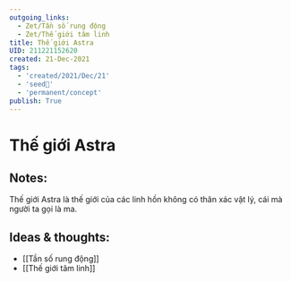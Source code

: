 ```yaml
---
outgoing_links:
  - Zet/Tần số rung động
  - Zet/Thế giới tâm linh
title: Thế giới Astra
UID: 211221152620
created: 21-Dec-2021
tags:
  - 'created/2021/Dec/21'
  - 'seed🥜'
  - 'permanent/concept'
publish: True
---
```

# Thế giới Astra

## Notes:
Thế giới Astra là thế giới của các linh hồn không có thân xác vật lý, cái mà người ta gọi là ma.

## Ideas & thoughts:
- [[Tần số rung động]]
- [[Thế giới tâm linh]]

